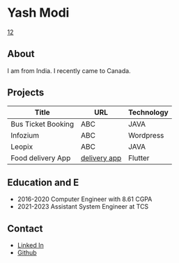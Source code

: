 
# Yash Modi
[12](/12.jpeg)
## About
I am from India. I recently came to Canada.
## Projects
| Title    |     URL            | Technology |
| -----    | ------------------ | ---------- |
| Bus Ticket Booking|     ABC            | JAVA       |   
| Infozium |     ABC            | Wordpress       |   
| Leopix |    ABC            | JAVA       |   
| Food delivery App |    [delivery app](https://github.com/yashmodi9998/delivery-partner)            | Flutter       |   

## Education and E
- 2016-2020 Computer Engineer with  8.61 CGPA 
- 2021-2023  Assistant System Engineer at TCS 
## Contact
- [ Linked In](https://www.linkedin.com/in/yash-modi-0a551b133/)
- [ Github ](https://github.com/yashmodi9998/)


